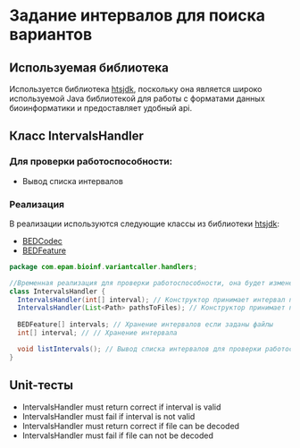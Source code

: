 # Задание интервалов для поиска вариантов

## Используемая библиотека

Используется библиотека [htsjdk](https://github.com/samtools/htsjdk), поскольку она является широко используемой Java библиотекой для работы с форматами данных биоинформатики и предоставляет удобный api.

## Класс IntervalsHandler

### Для проверки работоспособности:

* Вывод списка интервалов

### Реализация

В реализации используются следующие классы из библиотеки [htsjdk](https://github.com/samtools/htsjdk):

* [BEDCodec](https://samtools.github.io/htsjdk/javadoc/htsjdk/htsjdk/tribble/bed/BEDCodec.html)
* [BEDFeature](https://samtools.github.io/htsjdk/javadoc/htsjdk/htsjdk/tribble/bed/BEDFeature.html)

```java
package com.epam.bioinf.variantcaller.handlers;

//Временная реализация для проверки работоспособности, она будет изменена в будущих версиях
class IntervalsHandler {
  IntervalsHandler(int[] interval); // Конструктор принимает интервал параметром командной строки
  IntervalsHandler(List<Path> pathsToFiles); // Конструктор принимает пути к файлам и сохраняет в поле класса список интервалов.
  
  BEDFeature[] intervals; // Хранение интервалов если заданы файлы
  int[] interval; // // Хранение интервала

  void listIntervals(); // Вывод списка интервалов для проверки работоспособности
}
```

## Unit-тесты

* IntervalsHandler must return correct if interval is valid
* IntervalsHandler must fail if interval is not valid
* IntervalsHandler must return correct if file can be decoded
* IntervalsHandler must fail if file can not be decoded
